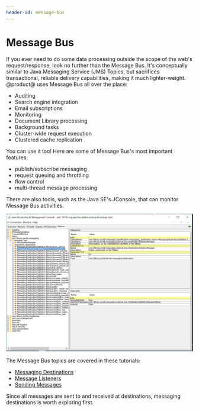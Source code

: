 ```yaml
---
header-id: message-bus
---
```


# Message Bus

If you ever need to do some data processing outside the scope of the web's
request/response, look no further than the Message Bus. It's conceptually
similar to Java Messaging Service (JMS) Topics, but sacrifices transactional,
reliable delivery capabilities, making it much lighter-weight. @product@ uses
Message Bus all over the place: 

- Auditing
- Search engine integration
- Email subscriptions
- Monitoring
- Document Library processing
- Background tasks
- Cluster-wide request execution
- Clustered cache replication

You can use it too! Here are some of Message Bus's most important features:

-   publish/subscribe messaging 
-   request queuing and throttling
-   flow control
-   multi-thread message processing

There are also tools, such as the Java SE's JConsole, that can monitor Message
Bus activities. 

![Figure 1: JConsole shows statistics on Message Bus messages sent, messages pending, and more.](../../../images/message-bus-jconsole.png)

The Message Bus topics are covered in these tutorials:

- [Messaging Destinations](/docs/7-1/tutorials/-/knowledge_base/t/messaging-destinations) 
- [Message Listeners](/docs/7-1/tutorials/-/knowledge_base/t/message-listeners) 
- [Sending Messages](/docs/7-1/tutorials/-/knowledge_base/t/sending-messages) 

Since all messages are sent to and received at destinations, messaging
destinations is worth exploring first. 
